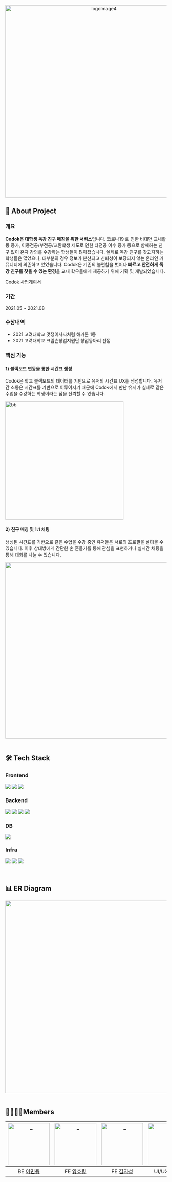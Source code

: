 <p align="center"><img width="600" alt="logoImage4" src="https://github.com/Minyongggg/Codok/assets/54466093/2e654f9e-37a7-4058-9a22-4e1b18e79a40"></p>

## 📄 About Project

### 개요
<strong>Codok은 대학생 독강 친구 매칭을 위한 서비스</strong>입니다. 코로나19 로 인한 비대면 교내활동 증가, 이중전공/부전공/교환학생 제도로 인한 타전공 이수 증가 등으로 함께하는 친구 없이 혼자 강의를 수강하는 학생들이 많아졌습니다. 실제로 독강 친구를 찾고자하는 학생들은 많았으나, 대부분의 경우 정보가 분산되고 신뢰성이 보장되지 않는 온라인 커뮤니티에 의존하고 있었습니다. Codok은 기존의 불편함을 벗어나 <strong>빠르고 안전하게 독강 친구를 찾을 수 있는 환경</strong>을 교내 학우들에게 제공하기 위해 기획 및 개발되었습니다.    

[Codok 사업계획서](https://github.com/Minyongggg/Codok/blob/master/docs/presentation.pdf)

### 기간
2021.05 ~ 2021.08

### 수상내역
- 2021 고려대학교 멋쟁이사자처럼 해커톤 1등
- 2021 고려대학교 크림슨창업지원단 창업동아리 선정

### 핵심 기능
#### 1) 블랙보드 연동을 통한 시간표 생성
Codok은 학교 블랙보드의 데이터를 기반으로 유저의 시간표 UX를 생성합니다. 유저 간 소통은 시간표를 기반으로 이루어지기 때문에 Codok에서 만난 유저가 실제로 같은 수업을 수강하는 학생이라는 점을 신뢰할 수 있습니다. 

<img width="369" alt="bb" src="https://github.com/Minyongggg/Codok/assets/54466093/2695aacc-d64e-4f20-8fab-0b0c3e921194">

<br>

#### 2) 친구 매칭 및 1:1 채팅 
생성된 시간표를 기반으로 같은 수업을 수강 중인 유저들은 서로의 프로필을 살펴볼 수 있습니다. 이후 상대방에게 간단한 손 흔들기를 통해 관심을 표현하거나 실시간 채팅을 통해 대화를 나눌 수 있습니다.

<img width="550" src="https://github.com/Minyongggg/Codok/assets/54466093/abe8a995-cb23-4170-80ad-9d77c2740779">

<br>
<br>

## 🛠 Tech Stack
### Frontend
<p>
  <img src="https://img.shields.io/badge/React-51C9EF?style=for-the-badge&logo=react&logoColor=white">
  <img src="https://img.shields.io/badge/Recoil-007396?style=for-the-badge&logo=recoil&logoColor=white">
  <img src="https://img.shields.io/badge/Styled Components-C5599D?style=for-the-badge&logo=styledcomponents&logoColor=white">
</p>

### Backend
<p>
  <img src="https://img.shields.io/badge/nodejs-5EA741?style=for-the-badge&logo=node.js&logoColor=white">
  <img src="https://img.shields.io/badge/Express-333333?style=for-the-badge&logo=express&logoColor=white">
  <img src="https://img.shields.io/badge/socket.io-000000?style=for-the-badge&logo=socket.io&logoColor=white">
  <img src="https://img.shields.io/badge/Sequelize-2E60B5?style=for-the-badge&logo=sequelize&logoColor=white">
</p>

### DB
<p>
  <img src="https://img.shields.io/badge/Mysql-007396?style=for-the-badge&logo=mysql&logoColor=white">
</p>

### Infra
<p>
  <img src="https://img.shields.io/badge/Linux-202020?style=for-the-badge&logo=Linux&logoColor=white">
  <img src="https://img.shields.io/badge/AWS-232F3E?style=for-the-badge&logo=Amazon AWS&logoColor=white">
  <img src="https://img.shields.io/badge/Git-E03826?style=for-the-badge&logo=git&logoColor=white">
</p>

<br>

## 📊 ER Diagram 

<img width="600" src="https://github.com/Minyongggg/Codok/assets/54466093/9ed530fc-1e01-4c75-9b88-1e33c656e02d">

<br>
<br>

## 👩‍👩‍👧‍👦Members
| <img src="https://github.com/Minyongggg/Codok/assets/54466093/f3a2a346-5810-4684-b6d2-2b2bfef65a48" width=130px alt="_"/> | <img src="https://github.com/Minyongggg/Codok/assets/54466093/eb617895-3e78-4017-bdda-ebbf87a5de22" width=130px alt="_"/> | <img src="https://github.com/Minyongggg/Codok/assets/54466093/1997a372-a9b6-4cb8-af43-c1d4c50d2a00" width=130px alt="_"/> | <img src="https://github.com/Minyongggg/Codok/assets/54466093/bc49ef26-1c75-418f-a548-674c7cbf57ba" width=130px alt="_"> |
| :----------: |  :--------:  |  :---------: |  :---------: |
|  BE [이민용](https://github.com/Minyongggg)  | FE [양효령](https://github.com/onCloud33)  | FE [김지성](https://github.com/Kim-Jiseong)  | UI/UX [양희원](https://github.com/heawon99)  |



